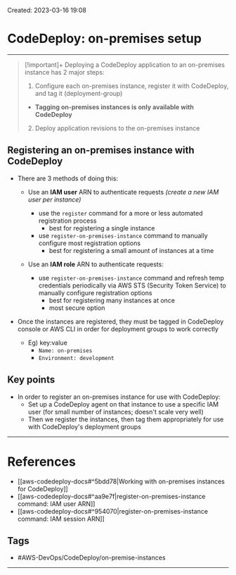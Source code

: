 Created: 2023-03-16 19:08
# CodeDeploy: on-premises setup
---
>[!important]+ Deploying a CodeDeploy application to an on-premises instance has 2 major steps:
>1. Configure each on-premises instance, register it with CodeDeploy, and tag it (deployment-group)
>	- **Tagging on-premises instances is only available with CodeDeploy**
>2. Deploy application revisions to the on-premises instance

## Registering an on-premises instance with CodeDeploy
- There are 3 methods of doing this:
	- Use an **IAM user** ARN to authenticate requests *(create a new IAM user per instance)*
		- use the `register` command for a more or less automated registration process
			- best for registering a single instance
		- use `register-on-premises-instance` command to manually configure most registration options
			- best for registering a small amount of instances at a time
			
	- Use an **IAM role** ARN to authenticate requests:
		- use `register-on-premises-instance` command and refresh temp credentials periodically via AWS STS (Security Token Service) to manually configure registration options
			- best for registering many instances at once
			- most secure option
			
- Once the instances are registered, they must be tagged in CodeDeploy console or AWS CLI in order for deployment groups to work correctly
	- Eg) key:value
		- `Name: on-premises`
		- `Environment: development`
		
## Key points
- In order to register an on-premises instance for use with CodeDeploy:
	- Set up a CodeDeploy agent on that instance to use a specific IAM user (for small number of instances; doesn't scale very well)
	- Then we register the instances, then tag them appropriately for use with CodeDeploy's deployment groups

---
# References
- [[aws-codedeploy-docs#^5bdd78|Working with on-premises instances for CodeDeploy]]
- [[aws-codedeploy-docs#^aa9e7f|register-on-premises-instance command: IAM user ARN]]
- [[aws-codedeploy-docs#^954070|register-on-premises-instance command: IAM session ARN]]

## Tags
- #AWS-DevOps/CodeDeploy/on-premise-instances

---